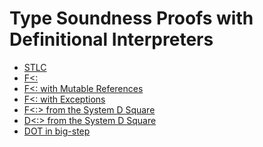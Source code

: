 Type Soundness Proofs with Definitional Interpreters
====================================================

- [STLC](stlc.v)
- [F<:](fsub.v)
- [F<: with Mutable References](fsub_mut.v)
- [F<: with Exceptions](fsub_exn.v)
- [F<:> from the System D Square](fsubsup.v)
- [D<:> from the System D Square](dsubsup.v)
- [DOT in big-step](dot.v)
